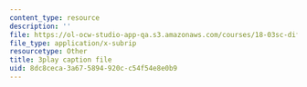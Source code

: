 ```yaml
---
content_type: resource
description: ''
file: https://ol-ocw-studio-app-qa.s3.amazonaws.com/courses/18-03sc-differential-equations-fall-2011/8dc8ceca3a675894920cc54f54e8e0b9_e3FfmXtkppM.vtt
file_type: application/x-subrip
resourcetype: Other
title: 3play caption file
uid: 8dc8ceca-3a67-5894-920c-c54f54e8e0b9
---
```

